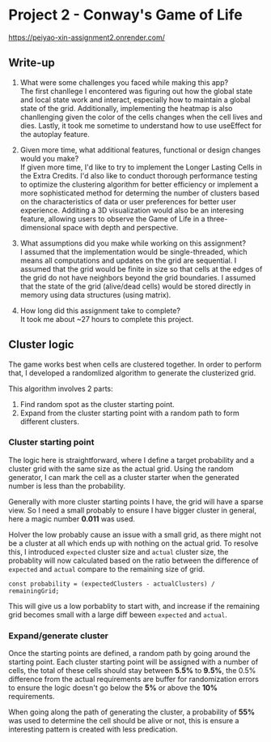 # Project 2 - Conway's Game of Life
https://peiyao-xin-assignment2.onrender.com/

## Write-up
1. What were some challenges you faced while making this app?<br />
     The first chanllege I encontered was figuring out how the global state and local state work and interact, especially how to maintain a global state of the grid. Additionally, implementing the heatmap is also chanllenging given the color of the cells changes when the cell lives and dies. Lastly, it took me sometime to understand how to use useEffect for the autoplay feature.

2. Given more time, what additional features, functional or design changes would you make?<br />
     If given more time, I'd like to try to implement the Longer Lasting Cells in the Extra Credits. I'd also like to conduct thorough performance testing to optimize the clustering algorithm for better efficiency or implement a more sophisticated method for determing the number of clusters based on the characteristics of data or user preferences for better user experience. Additing a 3D visualization would also be an interesing feature, allowing users to observe the Game of Life in a three-dimensional space with depth and perspective.

3. What assumptions did you make while working on this assignment?<br />
    I assumed that the implementation would be single-threaded, which means all computations and updates on the grid are sequential. I assumed that the grid would be finite in size so that cells at the edges of the grid do not have neighbors beyond the grid boundaries. I assumed that the state of the grid (alive/dead cells) would be stored directly in memory using data structures (using matrix).

4. How long did this assignment take to complete?<br />
    It took me about ~27 hours to complete this project.

## Cluster logic
The game works best when cells are clustered together. In order to perform that, I developed a randomlized algorithm to generate the clusterized grid.

This algorithm involves 2 parts:

1. Find random spot as the cluster starting point.
2. Expand from the cluster starting point with a random path to form different clusters.

### Cluster starting point
The logic here is straightforward, where I define a target probability and a cluster grid with the same size as the actual grid. Using the random generator, I can mark the cell as a cluster starter when the generated number is less than the probability.

Generally with more cluster starting points I have, the grid will have a sparse view. So I need a small probably to ensure I have bigger cluster in general, here a magic number **0.011** was used.

HoIver the low probably cause an issue with a small grid, as there might not be a cluster at all which ends up with nothing on the actual grid. To resolve this, I introduced `expected` cluster size and `actual` cluster size, the probablity will now calculated based on the ratio between the difference of `expected` and `actual` compare to the remaining size of grid.
```
const probability = (expectedClusters - actualClusters) / remainingGrid;
```
This will give us a low porbablity to start with, and increase if the remaining grid becomes small with a large diff beween `expected` and `actual`.

### Expand/generate cluster
Once the starting points are defined, a random path by going around the starting point. Each cluster starting point will be assigned with a number of cells, the total of these cells should stay between **5.5%** to **9.5%**, the 0.5% difference from the actual requirements are buffer for randomization errors to ensure the logic doesn't go below the **5%** or above the **10%** requirements.

When going along the path of generating the cluster, a probability of **55%** was used to determine the cell should be alive or not, this is ensure a interesting pattern is created with less predication. 